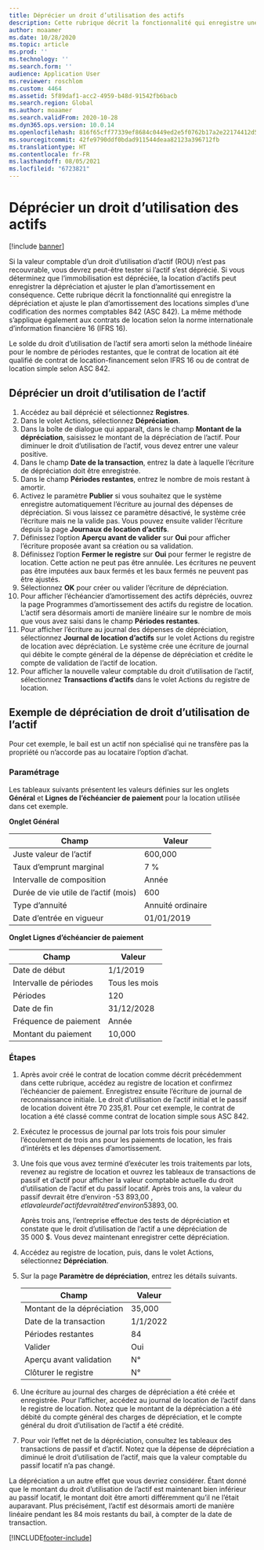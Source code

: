 ```yaml
---
title: Déprécier un droit d’utilisation des actifs
description: Cette rubrique décrit la fonctionnalité qui enregistre une dépréciation et ajuste le plan d’amortissement des immobilisations d’un contrat de location simple 842 (ASC 842) de codification des normes comptables.
author: moaamer
ms.date: 10/28/2020
ms.topic: article
ms.prod: ''
ms.technology: ''
ms.search.form: ''
audience: Application User
ms.reviewer: roschlom
ms.custom: 4464
ms.assetid: 5f89daf1-acc2-4959-b48d-91542fb6bacb
ms.search.region: Global
ms.author: moaamer
ms.search.validFrom: 2020-10-28
ms.dyn365.ops.version: 10.0.14
ms.openlocfilehash: 816f65cff77339ef8684c0449ed2e5f0762b17a2e22174412d5ea9f2a1a62069
ms.sourcegitcommit: 42fe9790ddf0bdad911544deaa82123a396712fb
ms.translationtype: HT
ms.contentlocale: fr-FR
ms.lasthandoff: 08/05/2021
ms.locfileid: "6723821"
---
```

# <a name="impair-right-of-use-assets"></a>Déprécier un droit d’utilisation des actifs

[!include [banner](../includes/banner.md)]

Si la valeur comptable d’un droit d’utilisation d’actif (ROU) n’est pas recouvrable, vous devrez peut-être tester si l’actif s’est déprécié. Si vous déterminez que l’immobilisation est dépréciée, la location d’actifs peut enregistrer la dépréciation et ajuster le plan d’amortissement en conséquence. Cette rubrique décrit la fonctionnalité qui enregistre la dépréciation et ajuste le plan d’amortissement des locations simples d’une codification des normes comptables 842 (ASC 842). La même méthode s’applique également aux contrats de location selon la norme internationale d’information financière 16 (IFRS 16).

Le solde du droit d’utilisation de l’actif sera amorti selon la méthode linéaire pour le nombre de périodes restantes, que le contrat de location ait été qualifié de contrat de location-financement selon IFRS 16 ou de contrat de location simple selon ASC 842.

## <a name="impair-an-rou-asset"></a>Déprécier un droit d’utilisation de l’actif

1. Accédez au bail déprécié et sélectionnez **Registres**.
2. Dans le volet Actions, sélectionnez **Dépréciation**.
3. Dans la boîte de dialogue qui apparaît, dans le champ **Montant de la dépréciation**, saisissez le montant de la dépréciation de l’actif. Pour diminuer le droit d’utilisation de l’actif, vous devez entrer une valeur positive.
4. Dans le champ **Date de la transaction**, entrez la date à laquelle l’écriture de dépréciation doit être enregistrée.
5. Dans le champ **Périodes restantes**, entrez le nombre de mois restant à amortir.
6. Activez le paramètre **Publier** si vous souhaitez que le système enregistre automatiquement l’écriture au journal des dépenses de dépréciation. Si vous laissez ce paramètre désactivé, le système crée l’écriture mais ne la valide pas. Vous pouvez ensuite valider l’écriture depuis la page **Journaux de location d’actifs**.
7. Définissez l’option **Aperçu avant de valider** sur **Oui** pour afficher l’écriture proposée avant sa création ou sa validation.
8. Définissez l’option **Fermer le registre** sur **Oui** pour fermer le registre de location. Cette action ne peut pas être annulée. Les écritures ne peuvent pas être imputées aux baux fermés et les baux fermés ne peuvent pas être ajustés.
9. Sélectionnez **OK** pour créer ou valider l’écriture de dépréciation.
10. Pour afficher l’échéancier d’amortissement des actifs dépréciés, ouvrez la page Programmes d’amortissement des actifs du registre de location. L’actif sera désormais amorti de manière linéaire sur le nombre de mois que vous avez saisi dans le champ **Périodes restantes**.
11. Pour afficher l’écriture au journal des dépenses de dépréciation, sélectionnez **Journal de location d’actifs** sur le volet Actions du registre de location avec dépréciation. Le système crée une écriture de journal qui débite le compte général de la dépense de dépréciation et crédite le compte de validation de l’actif de location.
12. Pour afficher la nouvelle valeur comptable du droit d’utilisation de l’actif, sélectionnez **Transactions d’actifs** dans le volet Actions du registre de location.

## <a name="example-of-rou-asset-impairment"></a>Exemple de dépréciation de droit d’utilisation de l’actif

Pour cet exemple, le bail est un actif non spécialisé qui ne transfère pas la propriété ou n’accorde pas au locataire l’option d’achat.

### <a name="setup"></a>Paramétrage

Les tableaux suivants présentent les valeurs définies sur les onglets **Général** et **Lignes de l’échéancier de paiement** pour la location utilisée dans cet exemple.

**Onglet Général**

| Champ                      | Valeur            |
|----------------------------|------------------|
| Juste valeur de l’actif    | 600,000          |
| Taux d’emprunt marginal | 7 %               |
| Intervalle de composition       | Année         |
| Durée de vie utile de l’actif (mois) | 600              |
| Type d’annuité               | Annuité ordinaire |
| Date d’entrée en vigueur          | 01/01/2019       |

**Onglet Lignes d’échéancier de paiement**

| Champ             | Valeur      |
|-------------------|------------|
| Date de début        | 1/1/2019   |
| Intervalle de périodes   | Tous les mois    |
| Périodes           | 120        |
| Date de fin          | 31/12/2028 |
| Fréquence de paiement | Année   |
| Montant du paiement    | 10,000     |

### <a name="steps"></a>Étapes

1. Après avoir créé le contrat de location comme décrit précédemment dans cette rubrique, accédez au registre de location et confirmez l’échéancier de paiement. Enregistrez ensuite l’écriture de journal de reconnaissance initiale. Le droit d’utilisation de l’actif initial et le passif de location doivent être 70 235,81. Pour cet exemple, le contrat de location a été classé comme contrat de location simple sous ASC 842.
2. Exécutez le processus de journal par lots trois fois pour simuler l’écoulement de trois ans pour les paiements de location, les frais d’intérêts et les dépenses d’amortissement.
3. Une fois que vous avez terminé d’exécuter les trois traitements par lots, revenez au registre de location et ouvrez les tableaux de transactions de passif et d’actif pour afficher la valeur comptable actuelle du droit d’utilisation de l’actif et du passif locatif. Après trois ans, la valeur du passif devrait être d’environ -53 893,00 $, et la valeur de l’actif devrait être d’environ 53 893,00 $. 

    Après trois ans, l’entreprise effectue des tests de dépréciation et constate que le droit d’utilisation de l’actif a une dépréciation de 35 000 $. Vous devez maintenant enregistrer cette dépréciation.
    
4. Accédez au registre de location, puis, dans le volet Actions, sélectionnez **Dépréciation**.
5. Sur la page **Paramètre de dépréciation**, entrez les détails suivants.

    | Champ                  | Valeur    |
    |------------------------|----------|
    | Montant de la dépréciation      | 35,000   |
    | Date de la transaction       | 1/1/2022 |
    | Périodes restantes      | 84       |
    | Valider                   | Oui      |
    | Aperçu avant validation | N°       |
    | Clôturer le registre             | N°       |

6. Une écriture au journal des charges de dépréciation a été créée et enregistrée. Pour l’afficher, accédez au journal de location de l’actif dans le registre de location. Notez que le montant de la dépréciation a été débité du compte général des charges de dépréciation, et le compte général du droit d’utilisation de l’actif a été crédité.
7. Pour voir l’effet net de la dépréciation, consultez les tableaux des transactions de passif et d’actif. Notez que la dépense de dépréciation a diminué le droit d’utilisation de l’actif, mais que la valeur comptable du passif locatif n’a pas changé.

La dépréciation a un autre effet que vous devriez considérer. Étant donné que le montant du droit d’utilisation de l’actif est maintenant bien inférieur au passif locatif, le montant doit être amorti différemment qu’il ne l’était auparavant. Plus précisément, l’actif est désormais amorti de manière linéaire pendant les 84 mois restants du bail, à compter de la date de transaction.


[!INCLUDE[footer-include](../../includes/footer-banner.md)]